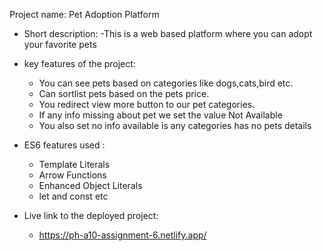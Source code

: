 Project name: Pet Adoption Platform
- Short description: 
     -This is a web based platform where you can adopt your favorite pets
     
-  key features of the project:
     * You can see pets based on categories like dogs,cats,bird etc.
     * Can sortlist pets based on the pets price.
     * You redirect view more button to our pet categories.
     * If any info missing about pet we set the value Not Available
     * You also set no info available is any categories has no pets details
- ES6 features used :
    - Template Literals
    - Arrow Functions
    - Enhanced Object Literals
    - let and const etc
- Live link to the deployed project:
    - https://ph-a10-assignment-6.netlify.app/

